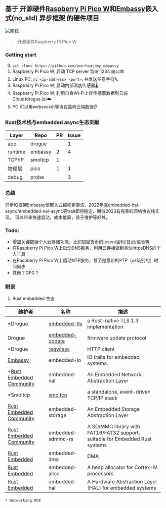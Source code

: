 ## 基于 开源硬件[Raspberry Pi Pico W](https://www.raspberrypi.com/products/raspberry-pi-pico/)和[Embassy](https://github.com/embassy-rs/embassy)嵌入式(no_std) 异步框架 的硬件项目

![图标](https://iosoftblog.files.wordpress.com/2022/11/pico_w2.jpg)
> 开源硬件Raspberry Pi Pico W

### Getting start
0. `git clone https://github.com/overheat/my_embassy`
1. Raspberry Pi Pico W, 启动 TCP server 监听 1234 端口🕸️
2. Linux PC, `nc <ip-address> <port>`, 并发送任意字符🔤
3. Raspberry Pi Pico W, 启动内部温度传感器🌡️
4. Raspberry Pi Pico W, 利用自身Wi-Fi上传传感器数据到云端Cloud(drogue.io)☁️
5. PC 可以用websocket等协议监听云端数据👂

### Rust技术栈与embedded async生态贡献
|  Layer   | Repo  |  PR   | Issue  |
|  ----  | ----  |  ----  | ----  |
| app  | drogue |   | 1 |
| runtime  | embassy | 2  | 4 |
| TCP/IP  | smoltcp | 1  |  |
| 物理层  | pico | 1  | 1 |
| debug  | probe |   | 3 |


### 总结
异步IO框架Embassy使嵌入式编程更简洁，2022年底embedded-hal-async/embedded-nal-async等trait即将稳定，期待2023有完善的网络协议栈实现。
可以带来快速启动，成本低廉，易于维护等好处。

### Todo:
- 增加关键数据个人云存储功能，比如加密货币的token/密码/日记/语音等
- 在Raspberry Pi Pico W上启动DNS服务，利用云连接做到类似httpsDNS的个人工具
- 在Raspberry Pi Pico W上启动NTP服务，甚至是最新的PTP（us级别的）时间同步
- 其他？GPG？

### 附录
1. Rust embedded 生态

|  维护者   | 名称  |  描述   | 
|  ----  | ----  |  ----  | 
| *Drogue  | [embedded-tls](https://github.com/drogue-iot/embedded-tls) |  a Rust-native TLS 1.3 implementation | 
| Drogue  | [embedded-update](https://github.com/drogue-iot/embedded-update) | firmware update protocol  | 
| *Drogue  | [reqwless](https://github.com/drogue-iot/reqwless) |  HTTP client | 
| [Embassy](https://github.com/embassy-rs)  | embedded-io | IO traits for embedded systems.  |  
| *[Rust Embedded Community](https://github.com/rust-embedded-community)  | embedded-nal | An Embedded Network Abstraction Layer | 
| *Smoltcp  | [smoltcp](https://github.com/smoltcp-rs/smoltcp) | a standalone, event-driven TCP/IP stack | 
| [Rust Embedded Community](https://github.com/rust-embedded-community)    | embedded-storage | An Embedded Storage Abstraction Layer | 
| [Rust Embedded Community](https://github.com/rust-embedded-community)   | embedded-sdmmc-rs | A SD/MMC library with FAT16/FAT32 support, suitable for Embedded Rust systems | 
| [Rust Embedded](https://github.com/rust-embedded)  | embedded-dma | DMA  | 
| [Rust Embedded](https://github.com/rust-embedded)  | embedded-alloc |  A heap allocator for Cortex-M processors | 
| [Rust Embedded](https://github.com/rust-embedded)  | embedded-hal | A Hardware Abstraction Layer (HAL) for embedded systems  |  

`* Networking 相关`


